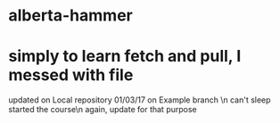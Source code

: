 # alberta-hammer
# simply to learn fetch and pull, I messed with file
updated on Local repository 01/03/17
on Example branch \n
can't sleep started the course\n
again, update for that purpose
